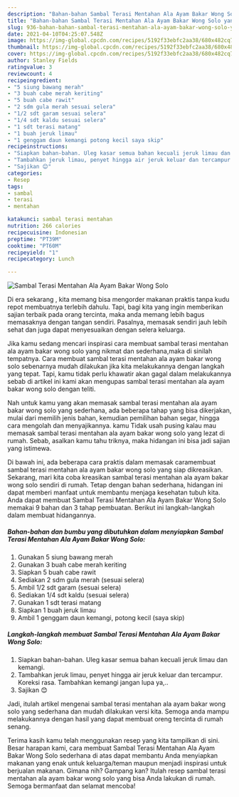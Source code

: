 ```yaml
---
description: "Bahan-bahan Sambal Terasi Mentahan Ala Ayam Bakar Wong Solo yang lezat dan Mudah Dibuat"
title: "Bahan-bahan Sambal Terasi Mentahan Ala Ayam Bakar Wong Solo yang lezat dan Mudah Dibuat"
slug: 936-bahan-bahan-sambal-terasi-mentahan-ala-ayam-bakar-wong-solo-yang-lezat-dan-mudah-dibuat
date: 2021-04-10T04:25:07.548Z
image: https://img-global.cpcdn.com/recipes/5192f33ebfc2aa38/680x482cq70/sambal-terasi-mentahan-ala-ayam-bakar-wong-solo-foto-resep-utama.jpg
thumbnail: https://img-global.cpcdn.com/recipes/5192f33ebfc2aa38/680x482cq70/sambal-terasi-mentahan-ala-ayam-bakar-wong-solo-foto-resep-utama.jpg
cover: https://img-global.cpcdn.com/recipes/5192f33ebfc2aa38/680x482cq70/sambal-terasi-mentahan-ala-ayam-bakar-wong-solo-foto-resep-utama.jpg
author: Stanley Fields
ratingvalue: 3
reviewcount: 4
recipeingredient:
- "5 siung bawang merah"
- "3 buah cabe merah keriting"
- "5 buah cabe rawit"
- "2 sdm gula merah sesuai selera"
- "1/2 sdt garam sesuai selera"
- "1/4 sdt kaldu sesuai selera"
- "1 sdt terasi matang"
- "1 buah jeruk limau"
- "1 genggam daun kemangi potong kecil saya skip"
recipeinstructions:
- "Siapkan bahan-bahan. Uleg kasar semua bahan kecuali jeruk limau dan kemangi."
- "Tambahkan jeruk limau, penyet hingga air jeruk keluar dan tercampur. Koreksi rasa. Tambahkan kemangi jangan lupa ya,.."
- "Sajikan 😊"
categories:
- Resep
tags:
- sambal
- terasi
- mentahan

katakunci: sambal terasi mentahan 
nutrition: 266 calories
recipecuisine: Indonesian
preptime: "PT39M"
cooktime: "PT60M"
recipeyield: "1"
recipecategory: Lunch

---
```



![Sambal Terasi Mentahan Ala Ayam Bakar Wong Solo](https://img-global.cpcdn.com/recipes/5192f33ebfc2aa38/680x482cq70/sambal-terasi-mentahan-ala-ayam-bakar-wong-solo-foto-resep-utama.jpg)

Di era  sekarang , kita memang bisa mengorder makanan praktis tanpa kudu repot membuatnya terlebih dahulu. Tapi, bagi kita yang ingin memberikan sajian terbaik pada orang tercinta, maka anda memang lebih bagus memasaknya dengan tangan sendiri. Pasalnya, memasak sendiri jauh lebih sehat dan juga dapat menyesuaikan dengan selera keluarga.

Jika kamu sedang mencari inspirasi cara membuat sambal terasi mentahan ala ayam bakar wong solo yang nikmat dan sederhana,maka di sinilah tempatnya. Cara membuat sambal terasi mentahan ala ayam bakar wong solo  sebenarnya mudah dilakukan jika kita melakukannya dengan langkah yang tepat. Tapi, kamu tidak perlu khawatir akan gagal dalam melakukannya 
sebab di artikel ini kami akan mengupas sambal terasi mentahan ala ayam bakar wong solo dengan teliti.  



Nah untuk kamu yang akan memasak sambal terasi mentahan ala ayam bakar wong solo yang sederhana, ada beberapa tahap yang bisa dikerjakan, mulai dari memilih jenis bahan, kemudian pemilihan bahan segar, hingga cara mengolah dan menyajikannya. kamu Tidak usah pusing kalau mau memasak sambal terasi mentahan ala ayam bakar wong solo yang lezat di rumah. Sebab, asalkan kamu  tahu triknya, maka hidangan ini bisa jadi sajian yang istimewa.

Di bawah ini, ada beberapa cara praktis  dalam memasak caramembuat sambal terasi mentahan ala ayam bakar wong solo yang siap dikreasikan. Sekarang, mari kita coba kreasikan sambal terasi mentahan ala ayam bakar wong solo sendiri di rumah. Tetap dengan bahan sederhana, hidangan ini dapat memberi manfaat untuk membantu menjaga kesehatan tubuh kita. Anda dapat membuat Sambal Terasi Mentahan Ala Ayam Bakar Wong Solo memakai 9 bahan dan 3 tahap pembuatan. Berikut ini langkah-langkah dalam membuat hidangannya.

<!--inarticleads1-->

##### Bahan-bahan dan bumbu yang dibutuhkan dalam menyiapkan Sambal Terasi Mentahan Ala Ayam Bakar Wong Solo:

1. Gunakan 5 siung bawang merah
1. Gunakan 3 buah cabe merah keriting
1. Siapkan 5 buah cabe rawit
1. Sediakan 2 sdm gula merah (sesuai selera)
1. Ambil 1/2 sdt garam (sesuai selera)
1. Sediakan 1/4 sdt kaldu (sesuai selera)
1. Gunakan 1 sdt terasi matang
1. Siapkan 1 buah jeruk limau
1. Ambil 1 genggam daun kemangi, potong kecil (saya skip)




<!--inarticleads2-->

##### Langkah-langkah membuat Sambal Terasi Mentahan Ala Ayam Bakar Wong Solo:

1. Siapkan bahan-bahan. Uleg kasar semua bahan kecuali jeruk limau dan kemangi.
1. Tambahkan jeruk limau, penyet hingga air jeruk keluar dan tercampur. Koreksi rasa. Tambahkan kemangi jangan lupa ya,..
1. Sajikan 😊




Jadi, itulah artikel mengenai  sambal terasi mentahan ala ayam bakar wong solo  yang sederhana dan mudah dilakukan versi kita. Semoga anda mampu melakukannya dengan hasil yang dapat membuat oreng tercinta di rumah senang. 

Terima kasih kamu telah menggunakan resep yang kita tampilkan di sini. Besar harapan kami, cara membuat  Sambal Terasi Mentahan Ala Ayam Bakar Wong Solo sederhana di atas dapat membantu Anda menyiapkan makanan yang enak untuk keluarga/teman maupun menjadi inspirasi untuk berjualan makanan. Gimana nih? Gampang kan? Itulah resep sambal terasi mentahan ala ayam bakar wong solo yang bisa Anda lakukan di rumah. Semoga bermanfaat dan selamat mencoba!

